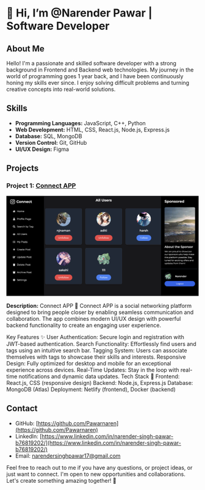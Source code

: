 # 👋 Hi, I’m @Narender Pawar | Software Developer
<!--
**Pawarnaren/Pawarnaren** is a ✨ _special_ ✨ repository because its `README.md` (this file) appears on your GitHub profile.
-->

## About Me

Hello! I'm a passionate and skilled software developer with a strong background in Frontend and Backend web technologies. My journey in the world of programming goes 1 year back, and I have been continuously honing my skills ever since. I enjoy solving difficult problems and turning creative concepts into real-world solutions.

## Skills

- **Programming Languages:** JavaScript, C++, Python
- **Web Development:** HTML, CSS, React.js, Node.js, Express.js
- **Database:** SQL, MongoDB
- **Version Control:** Git, GitHub
- **UI/UX Design:** Figma

## Projects

### Project 1: [Connect APP](https://connect-app17.netlify.app/login)
<img width="948" alt="screencapture-blogigy-netlify-app-2023-06-11-15_56_06copy1" src="https://github.com/Pawarnaren/Pawarnaren/blob/main/profileImage.png">

 <!-- Replace 'link_to_project1_image' with the actual image URL -->

**Description:** 
Connect APP 🚀
Connect APP is a social networking platform designed to bring people closer by enabling seamless communication and collaboration. The app combines modern UI/UX design with powerful backend functionality to create an engaging user experience.

Key Features ✨
User Authentication: Secure login and registration with JWT-based authentication.
Search Functionality: Effortlessly find users and tags using an intuitive search bar.
Tagging System: Users can associate themselves with tags to showcase their skills and interests.
Responsive Design: Fully optimized for desktop and mobile for an exceptional experience across devices.
Real-Time Updates: Stay in the loop with real-time notifications and dynamic data updates.
Tech Stack 🔧
Frontend: React.js, CSS (responsive design)
Backend: Node.js, Express.js
Database: MongoDB (Atlas)
Deployment: Netlify (frontend), Docker (backend)

## Contact

- GitHub: [https://github.com/Pawarnaren](https://github.com/Pawarnaren)
- LinkedIn: [https://www.linkedin.com/in/narender-singh-pawar-b76819202/](https://www.linkedin.com/in/narender-singh-pawar-b76819202/)
- Email: [narendersinghpawar17@gmail.com](mailto:narendersinghpawar17@gmail.com)

Feel free to reach out to me if you have any questions, or project ideas, or just want to connect. I'm open to new opportunities and collaborations. Let's create something amazing together! 🚀



